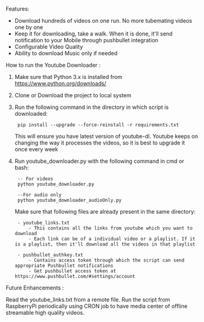 Features:
- Download hundreds of videos on one run. No more tubemating videos one by one
- Keep it for downloading, take a walk. When it is done, it'll send notification to your Mobile through pushbullet integration
- Configurable Video Quality 
- Ability to download Music only if needed



How to run the Youtube Downloader :


1. Make sure that Python 3.x is installed from https://www.python.org/downloads/

2. Clone or Download the project to local system

3. Run the following command in the directory in which script is downloaded:
	
		pip install --upgrade --force-reinstall -r requirements.txt

	This will ensure you have latest version of youtube-dl. Youtube keeps on changing the way it processes the videos, so it is best to upgrade it once every week

4. Run youtube_downloader.py with the following command in cmd or bash:
		
		-- For videos
		python youtube_downloader.py 

		--For audio only
		python youtube_downloader_audioOnly.py

	Make sure that following files are already present in the same directory:

		- youtube_links.txt
			- This contains all the links from youtube which you want to download
			- Each link can be of a individual video or a playlist. If it is a playlist, then it'll download all the videos in that playlist

		- pushbullet_authkey.txt
			- Contains access token through which the script can send appropriate Pushbullet notifications
			- Get pushbullet access token at https://www.pushbullet.com/#settings/account


Future Enhancements :

Read the youtube_links.txt from a remote file. Run the script from RaspberryPi periodically using CRON job to have media center of offline streamable high quality videos.


